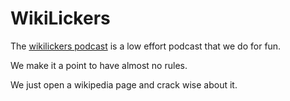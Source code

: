 # WikiLickers
The [wikilickers podcast](https://podcasts.apple.com/ie/podcast/wikilickers/id1211031271) is a low effort podcast that we do for fun.

We make it a point to have almost no rules.

We just open a wikipedia page and crack wise about it.


